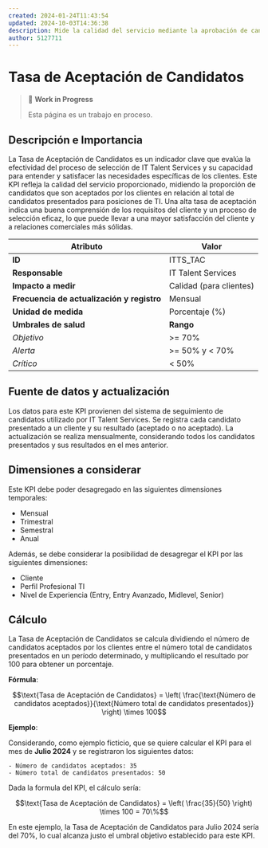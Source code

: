 ```yaml
---
created: 2024-01-24T11:43:54
updated: 2024-10-03T14:36:38
description: Mide la calidad del servicio mediante la aprobación de candidatos por parte de los clientes.
author: 5127711
---
```


# Tasa de Aceptación de Candidatos

> 🚧 **Work in Progress**
>
> Esta página es un trabajo en proceso.

## Descripción e Importancia

La Tasa de Aceptación de Candidatos es un indicador clave que evalúa la efectividad del proceso de selección de IT Talent Services y su capacidad para entender y satisfacer las necesidades específicas de los clientes. Este KPI refleja la calidad del servicio proporcionado, midiendo la proporción de candidatos que son aceptados por los clientes en relación al total de candidatos presentados para posiciones de TI. Una alta tasa de aceptación indica una buena comprensión de los requisitos del cliente y un proceso de selección eficaz, lo que puede llevar a una mayor satisfacción del cliente y a relaciones comerciales más sólidas.

| **Atributo**                               | **Valor**                    |
| ------------------------------------------ | ---------------------------- |
| **ID**                                     | ITTS_TAC                     |
| **Responsable**                            | IT Talent Services           |
| **Impacto a medir**                        | Calidad (para clientes)      |
| **Frecuencia de actualización y registro** | Mensual                      |
| **Unidad de medida**                       | Porcentaje (%)               |
| **Umbrales de salud**                      | **Rango**                    |
| *Objetivo*                                 | >= 70%                       |
| *Alerta*                                   | >= 50% y < 70%               |
| *Crítico*                                  | < 50%                        |

## Fuente de datos y actualización

Los datos para este KPI provienen del sistema de seguimiento de candidatos utilizado por IT Talent Services. Se registra cada candidato presentado a un cliente y su resultado (aceptado o no aceptado). La actualización se realiza mensualmente, considerando todos los candidatos presentados y sus resultados en el mes anterior.

## Dimensiones a considerar

Este KPI debe poder desagregado en las siguientes dimensiones temporales:

- Mensual
- Trimestral
- Semestral
- Anual

Además, se debe considerar la posibilidad de desagregar el KPI por las siguientes dimensiones:

- Cliente
- Perfil Profesional TI
- Nivel de Experiencia (Entry, Entry Avanzado, Midlevel, Senior)

## Cálculo

La Tasa de Aceptación de Candidatos se calcula dividiendo el número de candidatos aceptados por los clientes entre el número total de candidatos presentados en un período determinado, y multiplicando el resultado por 100 para obtener un porcentaje.

**Fórmula**:

$$\text{Tasa de Aceptación de Candidatos} = \left( \frac{\text{Número de candidatos aceptados}}{\text{Número total de candidatos presentados}} \right) \times 100$$

**Ejemplo**:

Considerando, como ejemplo ficticio, que se quiere calcular el KPI para el mes de **Julio 2024** y se registraron los siguientes datos:

```plaintext
- Número de candidatos aceptados: 35
- Número total de candidatos presentados: 50
```

Dada la formula del KPI, el cálculo sería:

$$\text{Tasa de Aceptación de Candidatos} = \left( \frac{35}{50} \right) \times 100 = 70\%$$

En este ejemplo, la Tasa de Aceptación de Candidatos para Julio 2024 sería del 70%, lo cual alcanza justo el umbral objetivo establecido para este KPI.
